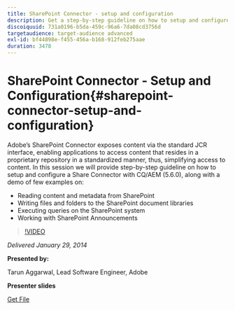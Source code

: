```yaml
---
title: SharePoint Connector - setup and configuration
description: Get a step-by-step guideline on how to setup and configure a Share connector with CQ/AEM (5.6.0), along with a demo of few examples. Adobe’s SharePoint Connector exposes content via the standard JCR interface, enabling applications to access content that resides in a proprietary repository in a standardized manner, thus, simplifying access to content.
discoiquuid: 731a0196-b5da-459c-96a6-7da08cd3756d
targetaudience: target-audience advanced
exl-id: bf44898e-f455-456a-b168-912feb275aae
duration: 3478
---
```

# SharePoint Connector - Setup and Configuration{#sharepoint-connector-setup-and-configuration}

Adobe’s SharePoint Connector exposes content via the standard JCR interface, enabling applications to access content that resides in a proprietary repository in a standardized manner, thus, simplifying access to content. In this session we will provide step-by-step guideline on how to setup and configure a Share Connector with CQ/AEM (5.6.0), along with a demo of few examples on:

* Reading content and metadata from SharePoint 
* Writing files and folders to the SharePoint document libraries 
* Executing queries on the SharePoint system 
* Working with SharePoint Announcements

>[!VIDEO](https://video.tv.adobe.com/v/19525/?quality=9)

*Delivered January 29, 2014*

**Presented by:**

Tarun Aggarwal, Lead Software Engineer, Adobe

**Presenter slides**

[Get File](assets/cq-gems-sharepoint-connector.pdf)
<!--
[Get back to the Overview](https://helpx.adobe.com/experience-manager/kt/eseminars/gems/aem-index.html)
-->
